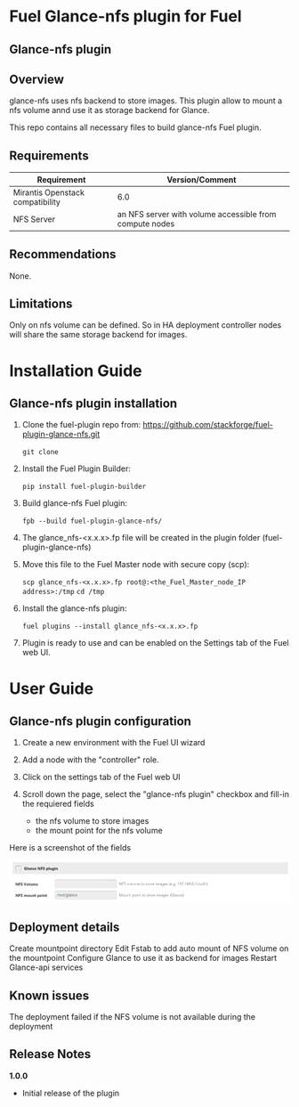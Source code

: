 Fuel Glance-nfs plugin for Fuel
=============================

Glance-nfs plugin
---------------

Overview
--------
glance-nfs uses nfs backend to store images. This plugin allow to mount a nfs volume
annd use it as storage backend for Glance.

This repo contains all necessary files to build glance-nfs Fuel plugin.

Requirements
------------

| Requirement                      | Version/Comment                                         |
|----------------------------------|---------------------------------------------------------|
| Mirantis Openstack compatibility | 6.0                                                     |
| NFS Server                       | an NFS server with volume accessible from compute nodes |

Recommendations
---------------

None.

Limitations
-----------

Only on nfs volume can be defined. So in HA deployment controller nodes will share the same
storage backend for images.

Installation Guide
==================

Glance-nfs plugin installation
----------------------------

1. Clone the fuel-plugin repo from: https://github.com/stackforge/fuel-plugin-glance-nfs.git

    ``git clone``

2. Install the Fuel Plugin Builder:

    ``pip install fuel-plugin-builder``

3. Build glance-nfs Fuel plugin:

   ``fpb --build fuel-plugin-glance-nfs/``

4. The glance_nfs-<x.x.x>.fp file will be created in the plugin folder (fuel-plugin-glance-nfs)

5. Move this file to the Fuel Master node with secure copy (scp):

   ``scp glance_nfs-<x.x.x>.fp root@:<the_Fuel_Master_node_IP address>:/tmp``
   ``cd /tmp``

6. Install the glance-nfs plugin:

   ``fuel plugins --install glance_nfs-<x.x.x>.fp``

6. Plugin is ready to use and can be enabled on the Settings tab of the Fuel web UI.

User Guide
==========

Glance-nfs plugin configuration
-----------------------------

1. Create a new environment with the Fuel UI wizard

2. Add a node with the "controller" role.

3. Click on the settings tab of the Fuel web UI

4. Scroll down the page, select the "glance-nfs plugin" checkbox
   and fill-in the requiered fields
    - the nfs volume to store images
    - the mount point for the nfs volume

Here is a screenshot of the fields

![glance-nfs fields](./figures/glance-nfs-plugin.png "glance-nfs-fields")

Deployment details
------------------

Create mountpoint directory
Edit Fstab to add auto mount of NFS volume on the mountpoint
Configure Glance to use it as backend for images
Restart Glance-api services

Known issues
------------

The deployment  failed if the NFS volume is not available during the deployment

Release Notes
-------------

**1.0.0**

* Initial release of the plugin



